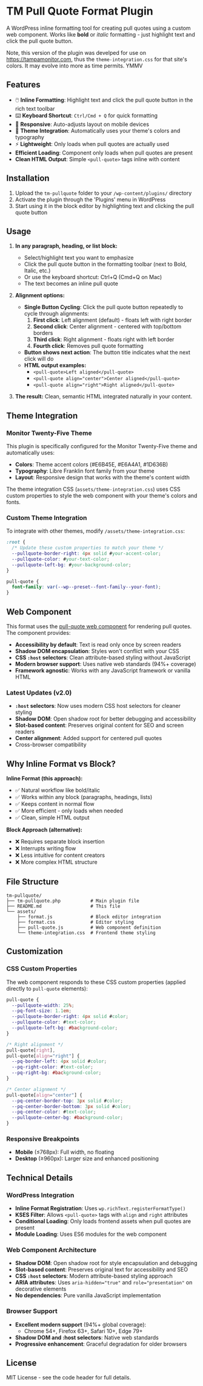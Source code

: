 # TM Pull Quote Format Plugin

A WordPress inline formatting tool for creating pull quotes using a custom web component. Works like **bold** or _italic_ formatting - just highlight text and click the pull quote button.

Note, this version of the plugin was develped for use on https://tampamonitor.com, thus the `theme-integration.css` for that site's colors. It may evolve into more as time permits. YMMV

## Features

- 🖱️ **Inline Formatting**: Highlight text and click the pull quote button in the rich text toolbar
- ⌨️ **Keyboard Shortcut**: `Ctrl/Cmd + Q` for quick formatting
- 📱 **Responsive**: Auto-adjusts layout on mobile devices
- 🎨 **Theme Integration**: Automatically uses your theme's colors and typography
- ⚡ **Lightweight**: Only loads when pull quotes are actually used
- **Efficient Loading**: Component only loads when pull quotes are present
- **Clean HTML Output**: Simple `<pull-quote>` tags inline with content

## Installation

1. Upload the `tm-pullquote` folder to your `/wp-content/plugins/` directory
2. Activate the plugin through the 'Plugins' menu in WordPress
3. Start using it in the block editor by highlighting text and clicking the pull quote button

## Usage

1. **In any paragraph, heading, or list block:**

   - Select/highlight text you want to emphasize
   - Click the pull quote button in the formatting toolbar (next to Bold, Italic, etc.)
   - Or use the keyboard shortcut: Ctrl+Q (Cmd+Q on Mac)
   - The text becomes an inline pull quote

2. **Alignment options:**

   - **Single Button Cycling**: Click the pull quote button repeatedly to cycle through alignments:
     1. **First click**: Left alignment (default) - floats left with right border
     2. **Second click**: Center alignment - centered with top/bottom borders
     3. **Third click**: Right alignment - floats right with left border
     4. **Fourth click**: Removes pull quote formatting
   - **Button shows next action**: The button title indicates what the next click will do
   - **HTML output examples:**
     - `<pull-quote>Left aligned</pull-quote>`
     - `<pull-quote align="center">Center aligned</pull-quote>`
     - `<pull-quote align="right">Right aligned</pull-quote>`

3. **The result:** Clean, semantic HTML integrated naturally in your content.

## Theme Integration

### Monitor Twenty-Five Theme

This plugin is specifically configured for the Monitor Twenty-Five theme and automatically uses:

- **Colors**: Theme accent colors (#E6B45E, #E6A4A1, #1D636B)
- **Typography**: Libre Franklin font family from your theme
- **Layout**: Responsive design that works with the theme's content width

The theme integration CSS (`assets/theme-integration.css`) uses CSS custom properties to style the web component with your theme's colors and fonts.

### Custom Theme Integration

To integrate with other themes, modify `/assets/theme-integration.css`:

```css
:root {
  /* Update these custom properties to match your theme */
  --pullquote-border-right: 4px solid #your-accent-color;
  --pullquote-color: #your-text-color;
  --pullquote-left-bg: #your-background-color;
}

pull-quote {
  font-family: var(--wp--preset--font-family--your-font);
}
```

## Web Component

This format uses the [pull-quote web component](https://github.com/miklb/pull-quote) for rendering pull quotes. The component provides:

- **Accessibility by default**: Text is read only once by screen readers
- **Shadow DOM encapsulation**: Styles won't conflict with your CSS
- **CSS `:host` selectors**: Clean attribute-based styling without JavaScript
- **Modern browser support**: Uses native web standards (94%+ coverage)
- **Framework agnostic**: Works with any JavaScript framework or vanilla HTML

### Latest Updates (v2.0)

- **`:host` selectors**: Now uses modern CSS host selectors for cleaner styling
- **Shadow DOM**: Open shadow root for better debugging and accessibility
- **Slot-based content**: Preserves original content for SEO and screen readers
- **Center alignment**: Added support for centered pull quotes
- Cross-browser compatibility

## Why Inline Format vs Block?

**Inline Format (this approach):**

- ✅ Natural workflow like bold/italic
- ✅ Works within any block (paragraphs, headings, lists)
- ✅ Keeps content in normal flow
- ✅ More efficient - only loads when needed
- ✅ Clean, simple HTML output

**Block Approach (alternative):**

- ❌ Requires separate block insertion
- ❌ Interrupts writing flow
- ❌ Less intuitive for content creators
- ❌ More complex HTML structure

## File Structure

```
tm-pullquote/
├── tm-pullquote.php           # Main plugin file
├── README.md                  # This file
└── assets/
    ├── format.js              # Block editor integration
    ├── format.css             # Editor styling
    ├── pull-quote.js          # Web component definition
    └── theme-integration.css  # Frontend theme styling
```

## Customization

### CSS Custom Properties

The web component responds to these CSS custom properties (applied directly to `pull-quote` elements):

```css
pull-quote {
  --pullquote-width: 25%;
  --pq-font-size: 1.1em;
  --pullquote-border-right: 4px solid #color;
  --pullquote-color: #text-color;
  --pullquote-left-bg: #background-color;
}

/* Right alignment */
pull-quote[right],
pull-quote[align="right"] {
  --pq-border-left: 4px solid #color;
  --pq-right-color: #text-color;
  --pq-right-bg: #background-color;
}

/* Center alignment */
pull-quote[align="center"] {
  --pq-center-border-top: 3px solid #color;
  --pq-center-border-bottom: 3px solid #color;
  --pq-center-color: #text-color;
  --pullquote-center-bg: #background-color;
}
```

### Responsive Breakpoints

- **Mobile** (≤768px): Full width, no floating
- **Desktop** (≥960px): Larger size and enhanced positioning

## Technical Details

### WordPress Integration

- **Inline Format Registration**: Uses `wp.richText.registerFormatType()`
- **KSES Filter**: Allows `<pull-quote>` tags with `align` and `right` attributes
- **Conditional Loading**: Only loads frontend assets when pull quotes are present
- **Module Loading**: Uses ES6 modules for the web component

### Web Component Architecture

- **Shadow DOM**: Open shadow root for style encapsulation and debugging
- **Slot-based content**: Preserves original text for accessibility and SEO
- **CSS `:host` selectors**: Modern attribute-based styling approach
- **ARIA attributes**: Uses `aria-hidden="true"` and `role="presentation"` on decorative elements
- **No dependencies**: Pure vanilla JavaScript implementation

### Browser Support

- **Excellent modern support** (94%+ global coverage):
  - Chrome 54+, Firefox 63+, Safari 10+, Edge 79+
- **Shadow DOM and :host selectors**: Native web standards
- **Progressive enhancement**: Graceful degradation for older browsers

## License

MIT License - see the code header for full details.
